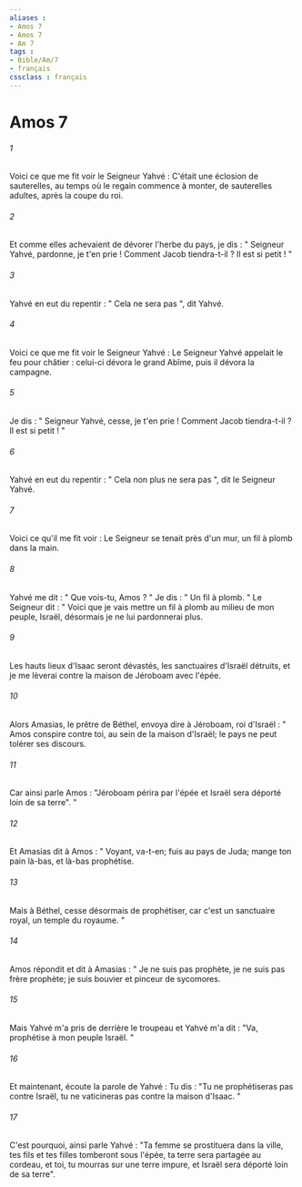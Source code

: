 ```yaml
---
aliases : 
- Amos 7
- Amos 7
- Am 7
tags : 
- Bible/Am/7
- français
cssclass : français
---
```


# Amos 7

###### 1
Voici ce que me fit voir le Seigneur Yahvé : C'était une éclosion de sauterelles, au temps où le regain commence à monter, de sauterelles adultes, après la coupe du roi. 
###### 2
Et comme elles achevaient de dévorer l'herbe du pays, je dis : " Seigneur Yahvé, pardonne, je t'en prie ! Comment Jacob tiendra-t-il ? Il est si petit ! " 
###### 3
Yahvé en eut du repentir : " Cela ne sera pas ", dit Yahvé. 
###### 4
Voici ce que me fit voir le Seigneur Yahvé : Le Seigneur Yahvé appelait le feu pour châtier : celui-ci dévora le grand Abîme, puis il dévora la campagne. 
###### 5
Je dis : " Seigneur Yahvé, cesse, je t'en prie ! Comment Jacob tiendra-t-il ? Il est si petit ! " 
###### 6
Yahvé en eut du repentir : " Cela non plus ne sera pas ", dit le Seigneur Yahvé. 
###### 7
Voici ce qu'il me fit voir : Le Seigneur se tenait près d'un mur, un fil à plomb dans la main. 
###### 8
Yahvé me dit : " Que vois-tu, Amos ? " Je dis : " Un fil à plomb. " Le Seigneur dit : " Voici que je vais mettre un fil à plomb au milieu de mon peuple, Israël, désormais je ne lui pardonnerai plus. 
###### 9
Les hauts lieux d'Isaac seront dévastés, les sanctuaires d'Israël détruits, et je me lèverai contre la maison de Jéroboam avec l'épée. 
###### 10
Alors Amasias, le prêtre de Béthel, envoya dire à Jéroboam, roi d'Israël : " Amos conspire contre toi, au sein de la maison d'Israël; le pays ne peut tolérer ses discours. 
###### 11
Car ainsi parle Amos : "Jéroboam périra par l'épée et Israël sera déporté loin de sa terre". " 
###### 12
Et Amasias dit à Amos : " Voyant, va-t-en; fuis au pays de Juda; mange ton pain là-bas, et là-bas prophétise. 
###### 13
Mais à Béthel, cesse désormais de prophétiser, car c'est un sanctuaire royal, un temple du royaume. " 
###### 14
Amos répondit et dit à Amasias : " Je ne suis pas prophète, je ne suis pas frère prophète; je suis bouvier et pinceur de sycomores. 
###### 15
Mais Yahvé m'a pris de derrière le troupeau et Yahvé m'a dit : "Va, prophétise à mon peuple Israël. " 
###### 16
Et maintenant, écoute la parole de Yahvé : Tu dis : "Tu ne prophétiseras pas contre Israël, tu ne vaticineras pas contre la maison d'Isaac. " 
###### 17
C'est pourquoi, ainsi parle Yahvé : "Ta femme se prostituera dans la ville, tes fils et tes filles tomberont sous l'épée, ta terre sera partagée au cordeau, et toi, tu mourras sur une terre impure, et Israël sera déporté loin de sa terre". 
